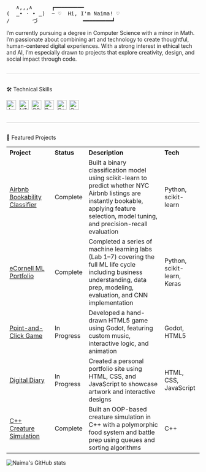 <pre>
   ∧,,,∧      ┏━━━━━━━━━
(  ̳• · • ̳)  ~ ♡  Hi, I'm Naima! ♡
/       づ              ━━━━━━━━━┛
</pre>
<p>
I’m currently pursuing a degree in Computer Science with a minor in Math. I’m passionate about combining art and technology to create thoughtful, human-centered digital experiences. With a strong interest in ethical tech and AI, I’m especially drawn to projects that explore creativity, design, and social impact through code.
</p>

<hr style="border: none; height: 1px; background-color: #ccc; margin: 30px 0;" />

🛠  Technical Skills
<a name="technical-skills"></a>

[<img src="https://img.shields.io/badge/JavaScript-282C34?logo=javascript&logoColor=F7DF1E" alt="JavaScript logo" title="JavaScript" height="25" />][tech_tools_anchor]&nbsp;
[<img src="https://img.shields.io/badge/HTML5-282C34?logo=html5&logoColor=E34F26" alt="HTML5 logo" title="HTML5" height="25" />][tech_tools_anchor]&nbsp;
[<img src="https://img.shields.io/badge/CSS3-282C34?logo=css3&logoColor=1572B6" alt="CSS3 logo" title="CSS3" height="25" />][tech_tools_anchor]&nbsp;
[<img src="https://img.shields.io/badge/Python-282C34?logo=python&logoColor=3776AB" alt="Python logo" title="Python" height="25" />][tech_tools_anchor]&nbsp;
[<img src="https://img.shields.io/badge/C++-282C34?logo=c%2B%2B&logoColor=00599C" alt="C++ logo" title="C++" height="25" />][tech_tools_anchor]&nbsp;
[<img src="https://img.shields.io/badge/Godot-282C34?logo=godot-engine&logoColor=478CBF" alt="Godot logo" title="Godot" height="25" />][tech_tools_anchor]&nbsp;

[tech_tools_anchor]: #technical-skills

<hr style="border: none; height: 1px; background-color: #ccc; margin: 30px 0;" />

📂 Featured Projects
<table>
  <tr>
    <th style="width: 25%; text-align: left; vertical-align: top;">Project</th>
    <th style="width: 10%; text-align: left; vertical-align: top;">Status</th>
    <th style="width: 45%; text-align: left; vertical-align: top;">Description</th>
    <th style="width: 20%; text-align: left; vertical-align: top;">Tech</th>
  </tr>
  <tr>
    <td><a href="https://github.com/naima-01/Airbnb-Bookability-Classifier">Airbnb Bookability Classifier</a></td>
    <td>Complete</td>
    <td>Built a binary classification model using scikit-learn to predict whether NYC Airbnb listings are instantly bookable, applying feature selection, model tuning, and precision-recall evaluation</td>
    <td>Python, scikit-learn</td>
  </tr>
  <tr>
    <td><a href="https://github.com/naima-01/My-eCornell-Portfolio">eCornell ML Portfolio</a></td>
    <td>Complete</td>
    <td>Completed a series of machine learning labs (Lab 1–7) covering the full ML life cycle including business understanding, data prep, modeling, evaluation, and CNN implementation</td>
    <td>Python, scikit-learn, Keras</td>
  </tr>
  <tr>
    <td><a href="https://isbn9780192835901.itch.io/nullgoesout">Point-and-Click Game</a></td>
    <td>In Progress</td>
    <td>Developed a hand-drawn HTML5 game using Godot, featuring custom music, interactive logic, and animation</td>
    <td>Godot, HTML5</td>
  </tr>
  <tr>
    <td><a href="https://naima-01.github.io/isbn9780192835901/">Digital Diary</a></td>
    <td>In Progress</td>
    <td>Created a personal portfolio site using HTML, CSS, and JavaScript to showcase artwork and interactive designs</td>
    <td>HTML, CSS, JavaScript</td>
  </tr>
  <tr>
    <td><a href="GitHub Repo URL">C++ Creature Simulation</a></td>
    <td>Complete</td>
    <td>Built an OOP-based creature simulation in C++ with a polymorphic food system and battle prep using queues and sorting algorithms</td>
    <td>C++</td>
  </tr>
</table>


![Naima's GitHub stats](https://github-readme-stats.vercel.app/api?username=naima-01&show_icons=true&theme=transparent)


